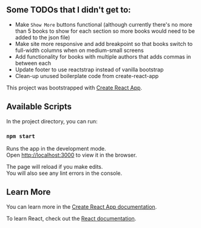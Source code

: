 ## Some TODOs that I didn't get to:
- Make `Show More` buttons functional (although currently there's no more than 5 books to show for each section so more books would need to be added to the json file)
- Make site more responsive and add breakpoint so that books switch to full-width columns when on medium-small screens
- Add functionality for books with multiple authors that adds commas in between each
- Update footer to use reactstrap instead of vanilla bootstrap
- Clean-up unused boilerplate code from create-react-app



This project was bootstrapped with [Create React App](https://github.com/facebook/create-react-app).

## Available Scripts

In the project directory, you can run:

### `npm start`

Runs the app in the development mode.<br>
Open [http://localhost:3000](http://localhost:3000) to view it in the browser.

The page will reload if you make edits.<br>
You will also see any lint errors in the console.

## Learn More

You can learn more in the [Create React App documentation](https://facebook.github.io/create-react-app/docs/getting-started).

To learn React, check out the [React documentation](https://reactjs.org/).
